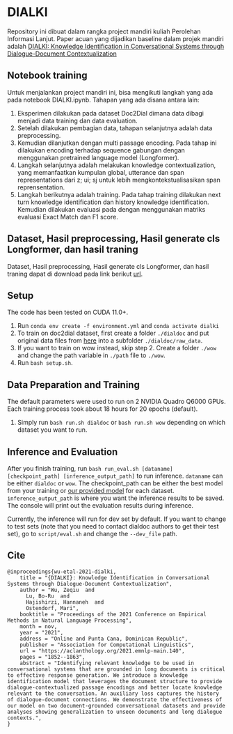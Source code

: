 # DIALKI


Repository ini dibuat dalam rangka project mandiri kuliah Perolehan Informasi Lanjut. Paper acuan yang dijadikan baseline dalam projek mandiri adalah [DIALKI: Knowledge Identification in Conversational Systems through Dialogue-Document Contextualization](https://arxiv.org/abs/2109.04673)



## Notebook training
Untuk menjalankan project mandiri ini, bisa mengikuti langkah yang ada pada notebook DIALKI.ipynb.
Tahapan yang ada disana antara lain:
1. Eksperimen dilakukan pada dataset Doc2Dial dimana data dibagi menjadi data training dan data evaluation.
2. Setelah dilakukan pembagian data, tahapan selanjutnya adalah data preprocessing. 
3. Kemudian dilanjutkan dengan multi passage encoding. Pada tahap ini dilakukan encoding terhadap sequence gabungan dengan menggunakan pretrained language model (Longformer). 
4. Langkah selanjutnya adalah melakukan knowledge contextualization, yang memanfaatkan kumpulan global, utterance dan  span representations dari z; ui; sj untuk lebih mengkontekstualisasikan span reprensentation.
5. Langkah berikutnya adalah training. Pada tahap training dilakukan next turn knowledge identification dan history knowledge identification. Kemudian dilakukan evaluasi pada dengan menggunakan matriks evaluasi Exact Match dan F1 score.

## Dataset, Hasil preprocessing, Hasil generate cls Longformer, dan hasil traning
Dataset, Hasil preprocessing, Hasil generate cls Longformer, dan hasil traning dapat di download pada link berikut [url](https://drive.google.com/drive/folders/1iuEtWgb16r3JNaB8NKRQ8VUQjW3pHvvi?usp=sharing).

## Setup
The code has been tested on CUDA 11.0+.
1. Run `conda env create -f environment.yml` and `conda activate dialki`
2. To train on doc2dial dataset, first create a folder `./dialdoc` and put original data files from [here](https://github.com/doc2dial/sharedtask-dialdoc2021/tree/master/data/doc2dial/v1.0.1) into a subfolder `./dialdoc/raw_data`.
3. If you want to train on wow instead, skip step 2. Create a folder `./wow` and change the path variable in `./path` file to `./wow`.
4. Run `bash setup.sh`.

## Data Preparation and Training
The default parameters were used to run on 2 NVIDIA Quadro Q6000 GPUs. Each training process took about 18 hours for 20 epochs (default). 
1. Simply run `bash run.sh dialdoc` or `bash run.sh wow` depending on which dataset you want to run.

## Inference and Evaluation
After you finish training, run `bash run_eval.sh [dataname] [checkpoint_path] [inference_output_path]` to run inference. `dataname` can be either `dialdoc` or `wow`. The checkpoint_path can be either the best model from your training or [our provided model](https://drive.google.com/drive/folders/1iuEtWgb16r3JNaB8NKRQ8VUQjW3pHvvi?usp=sharing) for each dataset. `inference_output_path` is where you want the inference results to be saved. The console will print out the evaluation results during inference. 

Currently, the inference will run for dev set by default. If you want to change to test sets (note that you need to contact dialdoc authors to get their test set), go to `script/eval.sh` and change the `--dev_file` path.


## Cite
```
@inproceedings{wu-etal-2021-dialki,
    title = "{DIALKI}: Knowledge Identification in Conversational Systems through Dialogue-Document Contextualization",
    author = "Wu, Zeqiu  and
      Lu, Bo-Ru  and
      Hajishirzi, Hannaneh  and
      Ostendorf, Mari",
    booktitle = "Proceedings of the 2021 Conference on Empirical Methods in Natural Language Processing",
    month = nov,
    year = "2021",
    address = "Online and Punta Cana, Dominican Republic",
    publisher = "Association for Computational Linguistics",
    url = "https://aclanthology.org/2021.emnlp-main.140",
    pages = "1852--1863",
    abstract = "Identifying relevant knowledge to be used in conversational systems that are grounded in long documents is critical to effective response generation. We introduce a knowledge identification model that leverages the document structure to provide dialogue-contextualized passage encodings and better locate knowledge relevant to the conversation. An auxiliary loss captures the history of dialogue-document connections. We demonstrate the effectiveness of our model on two document-grounded conversational datasets and provide analyses showing generalization to unseen documents and long dialogue contexts.",
}
```
